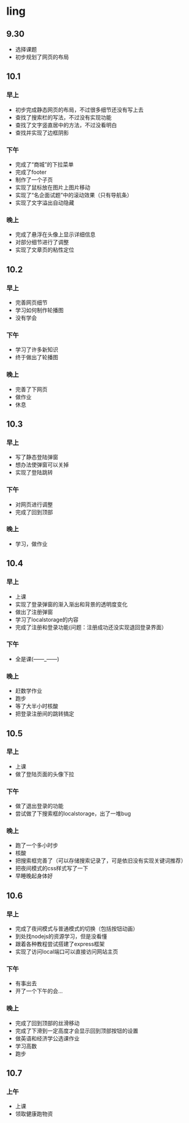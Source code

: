 # ling
## 9.30
* 选择课题
* 初步规划了网页的布局
## 10.1
### 早上
* 初步完成静态网页的布局，不过很多细节还没有写上去
* 查找了搜索栏的写法，不过没有实现功能
* 查找了文字竖直居中的方法，不过没看明白
* 查找并实现了边框阴影
### 下午
* 完成了“商城”的下拉菜单
* 完成了footer
* 制作了一个子页
* 实现了鼠标放在图片上图片移动
* 实现了“名企面试题”中的滚动效果（只有导航条）
* 实现了文字溢出自动隐藏
### 晚上
* 完成了悬浮在头像上显示详细信息
* 对部分细节进行了调整
* 实现了文章页的粘性定位
## 10.2
### 早上
* 完善网页细节
* 学习如何制作轮播图
* 没有学会
### 下午
* 学习了许多新知识
* 终于做出了轮播图
### 晚上
* 完善了下网页
* 做作业
* 休息
## 10.3
### 早上
* 写了静态登陆弹窗
* 想办法使弹窗可以关掉
* 实现了登陆跳转
### 下午
* 对网页进行调整
* 完成了回到顶部
### 晚上
* 学习，做作业
## 10.4
### 早上
* 上课
* 实现了登录弹窗的渐入渐出和背景的透明度变化
* 做出了注册弹窗
* 学习了localstorage的内容
* 完成了注册和登录功能(问题：注册成功还没实现退回登录界面）
### 下午
* 全是课(——_——)
### 晚上
* 赶数学作业
* 跑步
* 等了大半小时核酸
* 把登录注册间的跳转搞定
## 10.5
### 早上
* 上课
* 做了登陆页面的头像下拉
### 下午
* 做了退出登录的功能
* 尝试做了下搜索框的localstorage，出了一堆bug
### 晚上
* 跑了一个多小时步
* 核酸
* 把搜索框完善了（可以存储搜索记录了，可是依旧没有实现关键词推荐）
* 把夜间模式的css样式写了一下
* 早睡晚起身体好
## 10.6
### 早上
* 完成了夜间模式与普通模式的切换（包括按钮动画）
* 到处找nodejs的资源学习，但是没看懂
* 跟着各种教程尝试搭建了express框架
* 实现了访问local端口可以直接访问网站主页
### 下午
* 有事出去
* 开了一个下午的会...
### 晚上
* 完成了回到顶部的丝滑移动
* 完成了下滑到一定高度才会显示回到顶部按钮的设置
* 做英语和经济学公选课作业
* 学习高数
* 跑步
## 10.7
### 上午
* 上课
* 领取健康跑物资
